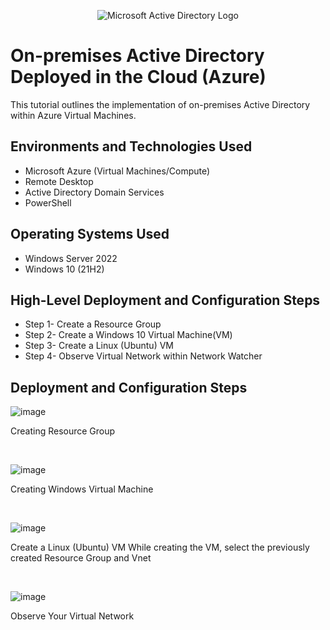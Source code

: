 <p align="center">
<img src="https://i.imgur.com/pU5A58S.png" alt="Microsoft Active Directory Logo"/>
</p>

<h1>On-premises Active Directory Deployed in the Cloud (Azure)</h1>
This tutorial outlines the implementation of on-premises Active Directory within Azure Virtual Machines.<br />



<h2>Environments and Technologies Used</h2>

- Microsoft Azure (Virtual Machines/Compute)
- Remote Desktop
- Active Directory Domain Services
- PowerShell

<h2>Operating Systems Used </h2>

- Windows Server 2022
- Windows 10 (21H2)

<h2>High-Level Deployment and Configuration Steps</h2>

- Step 1- Create a Resource Group
- Step 2- Create a Windows 10 Virtual Machine(VM)
- Step 3- Create a Linux (Ubuntu) VM
- Step 4- Observe Virtual Network within Network Watcher

<h2>Deployment and Configuration Steps</h2>

<p>
  
![image](https://github.com/Xdscott/configure-ad/assets/125581739/9def6f1a-66ae-4436-a068-389937db7d08)

</p>
<p>
Creating Resource Group
</p>
<br />

<p>
  
![image](https://github.com/Xdscott/configure-ad/assets/125581739/86aa7f8f-baad-4d2a-8aa8-0c492dfeb43f)

</p>
<p>
Creating Windows Virtual Machine
</p>
<br />

<p>
  
![image](https://github.com/Xdscott/configure-ad/assets/125581739/dbc672fd-725d-4451-b238-6374b81939dd)

</p>
<p>
Create a Linux (Ubuntu) VM
While creating the VM, select the previously created Resource Group and Vnet
</p>
<br />
<p>
  
![image](https://github.com/Xdscott/configure-ad/assets/125581739/adcf5a0c-9abb-450a-ac8b-f0cb20b29b0a)

</p>
<p>
Observe Your Virtual Network
</p>
<br />
